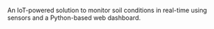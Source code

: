 An IoT-powered solution to monitor soil conditions in real-time using sensors and a Python-based web dashboard.
